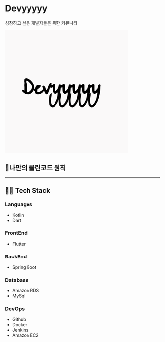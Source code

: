 # Devyyyyy 
성장하고 싶은 개발자들은 위한 커뮤니티

![](https://github.com/Devyyyyy/.github/blob/main/97608721.png)

## 🎉[나만의 클린코드 원칙](https://github.com/Devyyyyy/.github/tree/main/profile/cleancode)


---

## 👨‍💻 Tech Stack
### Languages
* Kotlin
* Dart
### FrontEnd
* Flutter
### BackEnd
* Spring Boot
### Database
* Amazon RDS
* MySql
### DevOps
* Github
* Docker
* Jenkins
* Amazon EC2
